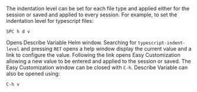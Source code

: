 The indentation level can be set for each file type and applied either for the session or saved and
applied to every session. For example, to set the indentation level for typescript files:


```shell
SPC h d v
```

Opens Describe Variable Helm window. Searching for `typescript-indent-level` and pressing `RET`
opens a help window display the current value and a link to configure the value. Following the link
opens Easy Customization allowing a new value to be entered and applied to the session or saved. The
Easy Customization window can be closed with `C-h`. Describe Variable can also be opened using:

```shell
C-h v
```

